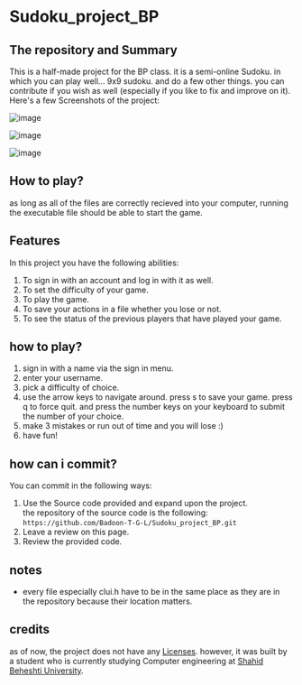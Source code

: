 # Sudoku_project_BP



## The repository and Summary
This is a half-made project for the BP class. it is a semi-online Sudoku. in which you can play well... 9x9 sudoku. and do a few other things.
you can contribute if you wish as well (especially if you like to fix and improve on it).
Here's a few Screenshots of the project:

![image](https://github.com/user-attachments/assets/032d41d9-f2d2-4b36-be26-d9054ca356ec)
 </br>


![image](https://github.com/user-attachments/assets/dc85b017-aa84-4477-97ed-5c9c211b0044)
 </br>

![image](https://github.com/user-attachments/assets/f6970732-bcf5-48ce-84ac-3e6ef497ba68)
 </br>



## How to play?
as long as all of the files are correctly recieved into your computer, running the executable file should be able to start the game.


## Features
In this project you have the following abilities:
1. To sign in with an account and log in with it as well.
2. To set the difficulty of your game.
3. To play the game.
4. To save your actions in a file whether you lose or not.
5. To see the status of the previous players that have played your game.

## how to play?
1. sign in with a name via the sign in menu.
2. enter your username.
3. pick a difficulty of choice.
5. use the arrow keys to navigate around. press s to save your game. press q to force quit. and press the number keys on your keyboard to submit the number of your choice.
6. make 3 mistakes or run out of time and you will lose :)
7. have fun!

## how can i commit?
You can commit in the following ways:
1. Use the Source code provided and expand upon the project. </br>
the repository of the source code is the following: `https://github.com/Badoon-T-G-L/Sudoku_project_BP.git`
2. Leave a review on this page. </br>
3. Review the provided code.</br>


## notes
- every file especially clui.h have to be in the same place as they are in the repository because their location matters.

## credits
as of now, the project does not have any [Licenses](https://medium.com/@avinashvagh/github-licenses-explained-a-quick-guide-46d98ef4ca81).
however, it was built by a student who is currently studying Computer engineering at [Shahid Beheshti University](https://www.sbu.ac.ir/). </br>

